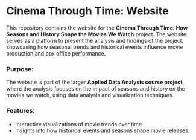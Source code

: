 # Cinema Through Time: Website

This repository contains the website for the **Cinema Through Time: How Seasons and History Shape the Movies We Watch** project. The website serves as a platform to present the analysis and findings of the project, showcasing how seasonal trends and historical events influence movie production and box office performance.

### Purpose:
The website is part of the larger **Applied Data Analysis course project**, where the analysis focuses on the impact of seasons and history on the movies we watch, using data analysis and visualization techniques.

### Features:
- Interactive visualizations of movie trends over time.
- Insights into how historical events and seasons shape movie releases.
